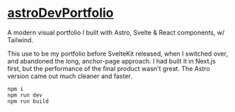 # [astroDevPortfolio](https://astrodevportfolio.MaDr.io/)

A modern visual portfolio I built with Astro, Svelte &amp; React components, w/ Tailwind.

This use to be my portfolio before SvelteKit released, when I switched over, and abandoned the long, anchor-page approach. I had built it in Next.js first, but the performance of the final product wasn't great. The Astro version came out much cleaner and faster.

```
npm i
npm run dev
npm run build
```
